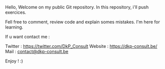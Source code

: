 Hello,
Welcome on my public Git repository.
In this repository, i'll push exercices.

Fell free to comment, review code and explain somes mistakes. I'm here for learning.

If u want contact me :

Twitter : https://twitter.com/DkP_Consult
Website : https://dkp-consult.be/
Mail : contact@dkp-consult.be

Enjoy ! :)
